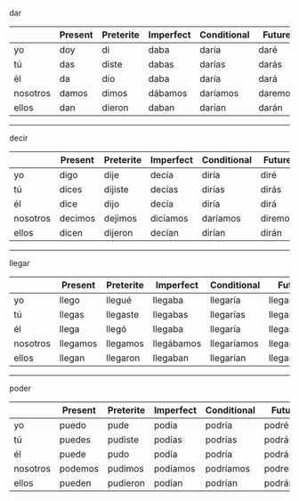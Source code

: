 

dar

| | Present | Preterite | Imperfect | Conditional | Future |
|-|-|-|-|-|-|
yo | doy | di | daba | daría | daré |
tú | das | diste | dabas | darías | darás |
él | da | dio | daba | daría | dará | 	
nosotros | damos | dimos | dábamos | daríamos | daremos |
ellos | dan | dieron | daban | darían | darán |

---

decir

| | Present | Preterite | Imperfect | Conditional | Future |
|-|-|-|-|-|-|
yo | digo | dije | decía | diría | diré |
tú | dices | dijiste | decías | dirías | dirás |
él | dice | dijo | decía | diría | dirá | 	
nosotros | decimos | dejimos | dicíamos | daríamos | diremos |
ellos | dicen | dijeron | decían | dirían | dirán |

---

llegar

| | Present | Preterite | Imperfect | Conditional | Future |
|-|-|-|-|-|-|
yo | llego | llegué | llegaba | llegaría | llegaré |
tú | llegas | llegaste | llegabas | llegarías | llegarás |
él | llega | llegó | llegaba | llegaría | 	llegará |
nosotros | llegamos | llegamos | llegábamos | llegaríamos | llegaremos |
ellos | llegan | llegaron | llegaban | llegarían | llegarán |

---

poder

| | Present | Preterite | Imperfect | Conditional | Future |
|-|-|-|-|-|-|
yo | puedo | pude | podía | podría | podré |
tú | puedes | pudiste | podías | podrías | podrás |
él | puede | pudo | podía | podría | podrá | 	
nosotros | podemos | pudimos | podíamos | podríamos | podremos |
ellos | pueden | pudieron | podían | podrían | podrán |
